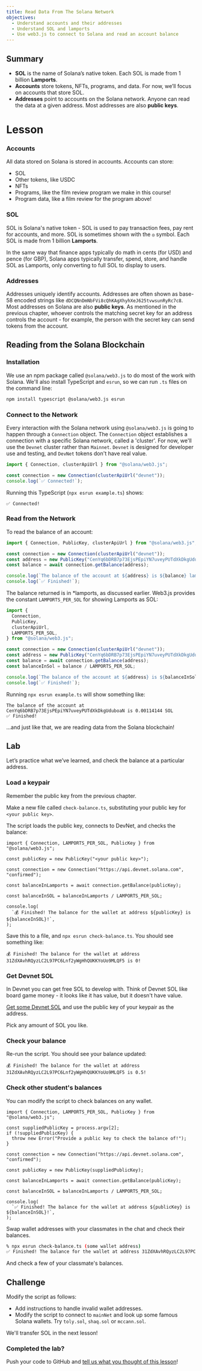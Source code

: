 ```yaml
---
title: Read Data From The Solana Network
objectives:
  - Understand accounts and their addresses
  - Understand SOL and lamports
  - Use web3.js to connect to Solana and read an account balance
---
```


## Summary

- **SOL** is the name of Solana’s native token. Each SOL is made from 1 billion
  **Lamports**.
- **Accounts** store tokens, NFTs, programs, and data. For now, we’ll focus on
  accounts that store SOL.
- **Addresses** point to accounts on the Solana network. Anyone can read the
  data at a given address. Most addresses are also **public keys**.

# Lesson

### Accounts

All data stored on Solana is stored in accounts. Accounts can store:

- SOL
- Other tokens, like USDC
- NFTs
- Programs, like the film review program we make in this course!
- Program data, like a film review for the program above!

### SOL

SOL is Solana's native token - SOL is used to pay transaction fees, pay rent for
accounts, and more. SOL is sometimes shown with the `◎` symbol. Each SOL is made
from 1 billion **Lamports**.

In the same way that finance apps typically do math in cents (for USD) and pence
(for GBP), Solana apps typically transfer, spend, store, and handle SOL as
Lamports, only converting to full SOL to display to users.

### Addresses

Addresses uniquely identify accounts. Addresses are often shown as base-58
encoded strings like `dDCQNnDmNbFVi8cQhKAgXhyhXeJ625tvwsunRyRc7c8`. Most
addresses on Solana are also **public keys**. As mentioned in the previous
chapter, whoever controls the matching secret key for an address controls the
account - for example, the person with the secret key can send tokens from the
account.

## Reading from the Solana Blockchain

### Installation

We use an npm package called `@solana/web3.js` to do most of the work with
Solana. We'll also install TypeScript and `esrun`, so we can run `.ts` files on
the command line:

```bash
npm install typescript @solana/web3.js esrun
```

### Connect to the Network

Every interaction with the Solana network using `@solana/web3.js` is going to
happen through a `Connection` object. The `Connection` object establishes a
connection with a specific Solana network, called a 'cluster'. For now, we'll
use the `Devnet` cluster rather than `Mainnet`. `Devnet` is designed for
developer use and testing, and `DevNet` tokens don't have real value.

```typescript
import { Connection, clusterApiUrl } from "@solana/web3.js";

const connection = new Connection(clusterApiUrl("devnet"));
console.log(`✅ Connected!`);
```

Running this TypeScript (`npx esrun example.ts`) shows:

```
✅ Connected!
```

### Read from the Network

To read the balance of an account:

```typescript
import { Connection, PublicKey, clusterApiUrl } from "@solana/web3.js";

const connection = new Connection(clusterApiUrl("devnet"));
const address = new PublicKey("CenYq6bDRB7p73EjsPEpiYN7uveyPUTdXkDkgUduboaN");
const balance = await connection.getBalance(address);

console.log(`The balance of the account at ${address} is ${balance} lamports`);
console.log(`✅ Finished!`);
```

The balance returned is in \*lamports, as discussed earlier. Web3.js provides
the constant `LAMPORTS_PER_SOL` for showing Lamports as SOL:

```typescript
import {
  Connection,
  PublicKey,
  clusterApiUrl,
  LAMPORTS_PER_SOL,
} from "@solana/web3.js";

const connection = new Connection(clusterApiUrl("devnet"));
const address = new PublicKey("CenYq6bDRB7p73EjsPEpiYN7uveyPUTdXkDkgUduboaN");
const balance = await connection.getBalance(address);
const balanceInSol = balance / LAMPORTS_PER_SOL;

console.log(`The balance of the account at ${address} is ${balanceInSol} SOL`);
console.log(`✅ Finished!`);
```

Running `npx esrun example.ts` will show something like:

```
The balance of the account at CenYq6bDRB7p73EjsPEpiYN7uveyPUTdXkDkgUduboaN is 0.00114144 SOL
✅ Finished!
```

...and just like that, we are reading data from the Solana blockchain!

## Lab

Let’s practice what we’ve learned, and check the balance at a particular
address.

### Load a keypair

Remember the public key from the previous chapter.

Make a new file called `check-balance.ts`, substituting your public key for
`<your public key>`.

The script loads the public key, connects to DevNet, and checks the balance:

```tsx
import { Connection, LAMPORTS_PER_SOL, PublicKey } from "@solana/web3.js";

const publicKey = new PublicKey("<your public key>");

const connection = new Connection("https://api.devnet.solana.com", "confirmed");

const balanceInLamports = await connection.getBalance(publicKey);

const balanceInSOL = balanceInLamports / LAMPORTS_PER_SOL;

console.log(
  `💰 Finished! The balance for the wallet at address ${publicKey} is ${balanceInSOL}!`,
);
```

Save this to a file, and `npx esrun check-balance.ts`. You should see something
like:

```
💰 Finished! The balance for the wallet at address 31ZdXAvhRQyzLC2L97PC6Lnf2yWgHhQUKKYoUo9MLQF5 is 0!
```

### Get Devnet SOL

In Devnet you can get free SOL to develop with. Think of Devnet SOL like board
game money - it looks like it has value, but it doesn't have value.

[Get some Devnet SOL](https://faucet.solana.com/) and use the public key of your
keypair as the address.

Pick any amount of SOL you like.

### Check your balance

Re-run the script. You should see your balance updated:

```
💰 Finished! The balance for the wallet at address 31ZdXAvhRQyzLC2L97PC6Lnf2yWgHhQUKKYoUo9MLQF5 is 0.5!
```

### Check other student's balances

You can modify the script to check balances on any wallet.

```tsx
import { Connection, LAMPORTS_PER_SOL, PublicKey } from "@solana/web3.js";

const suppliedPublicKey = process.argv[2];
if (!suppliedPublicKey) {
  throw new Error("Provide a public key to check the balance of!");
}

const connection = new Connection("https://api.devnet.solana.com", "confirmed");

const publicKey = new PublicKey(suppliedPublicKey);

const balanceInLamports = await connection.getBalance(publicKey);

const balanceInSOL = balanceInLamports / LAMPORTS_PER_SOL;

console.log(
  `✅ Finished! The balance for the wallet at address ${publicKey} is ${balanceInSOL}!`,
);
```

Swap wallet addresses with your classmates in the chat and check their balances.

```bash
% npx esrun check-balance.ts (some wallet address)
✅ Finished! The balance for the wallet at address 31ZdXAvhRQyzLC2L97PC6Lnf2yWgHhQUKKYoUo9MLQF5 is 3!
```

And check a few of your classmate's balances.

## Challenge

Modify the script as follows:

- Add instructions to handle invalid wallet addresses.
- Modify the script to connect to `mainNet` and look up some famous Solana
  wallets. Try `toly.sol`, `shaq.sol` or `mccann.sol`.

We'll transfer SOL in the next lesson!

### Completed the lab?

Push your code to GitHub and
[tell us what you thought of this lesson](https://form.typeform.com/to/IPH0UGz7#answers-lesson=8bbbfd93-1cdc-4ce3-9c83-637e7aa57454)!
